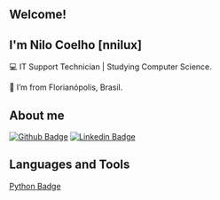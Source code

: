 ## Welcome!

## I'm Nilo Coelho [nnilux]

:computer: IT Support Technician | Studying Computer Science.

:house_with_garden: I’m from Florianópolis, Brasil.

## About me

[![Github Badge](https://img.shields.io/badge/-Github-000?style=flat-square&logo=Github&logoColor=white&link=https://github.com/nnilocoelho)](https://github.com/nnilocoelho) [![Linkedin Badge](https://img.shields.io/badge/-LinkedIn-blue?style=flat-square&logo=Linkedin&logoColor=white&link=https://www.linkedin.com/in/nilojneto/)](https://www.linkedin.com/in/nilojneto/)

## Languages and Tools
[Python Badge](https://img.shields.io/badge/Python-3776AB?style=for-the-badge&logo=python&logoColor=white)
